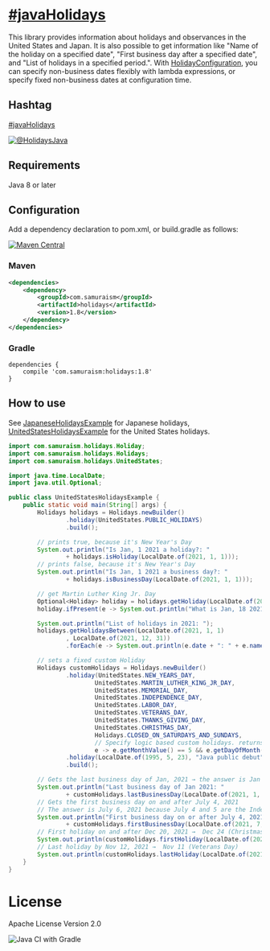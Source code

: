 # [&#35;javaHolidays](https://twitter.com/search?q=%23javaHolidays&src=typed_query&f=live)
This library provides information about holidays and observances in the United States and Japan.
It is also possible to get information like "Name of the holiday on a specified date", "First business day after a specified date", and "List of holidays in a specified period.".
With [HolidayConfiguration](https://github.com/yusuke/holidays/blob/main/src/main/java/com/samuraism/holidays/HolidayConfiguration.java), you can specify non-business dates flexibly with lambda expressions, or specify fixed non-business dates at configuration time.

## Hashtag
[&#35;javaHolidays](https://twitter.com/intent/tweet?text=https://github.com/yusuke/holidays/+%23javaHolidays)

[![@HolidaysJava](https://img.shields.io/twitter/url/https/twitter.com/HolidaysJava.svg?style=social&label=Follow%20%40HolidaysJava)](https://twitter.com/HolidaysJava)
## Requirements
Java 8 or later

## Configuration
Add a dependency declaration to pom.xml, or build.gradle as follows:

[![Maven Central](https://maven-badges.herokuapp.com/maven-central/com.samuraism/holidays/badge.svg)](https://maven-badges.herokuapp.com/maven-central/com.samuraism/holidays)

### Maven
```xml
<dependencies>
    <dependency>
        <groupId>com.samuraism</groupId>
        <artifactId>holidays</artifactId>
        <version>1.8</version>
    </dependency>
</dependencies>
```
### Gradle
```text
dependencies {
    compile 'com.samuraism:holidays:1.8'
}
```
## How to use
See [JapaneseHolidaysExample](https://github.com/yusuke/holidays/blob/main/src/test/java/com/samuraism/holidays/exmaple/JapaneseHolidaysExample.java) for Japanese holidays, [UnitedStatesHolidaysExample](https://github.com/yusuke/holidays/blob/main/src/test/java/com/samuraism/holidays/exmaple/UnitedStatesHolidaysExample.java) for the United States holidays.

```java
import com.samuraism.holidays.Holiday;
import com.samuraism.holidays.Holidays;
import com.samuraism.holidays.UnitedStates;

import java.time.LocalDate;
import java.util.Optional;

public class UnitedStatesHolidaysExample {
    public static void main(String[] args) {
        Holidays holidays = Holidays.newBuilder()
                .holiday(UnitedStates.PUBLIC_HOLIDAYS)
                .build();

        // prints true, because it's New Year's Day
        System.out.println("Is Jan, 1 2021 a holiday?: "
                + holidays.isHoliday(LocalDate.of(2021, 1, 1)));
        // prints false, because it's New Year's Day
        System.out.println("Is Jan, 1 2021 a business day?: "
                + holidays.isBusinessDay(LocalDate.of(2021, 1, 1)));

        // get Martin Luther King Jr. Day
        Optional<Holiday> holiday = holidays.getHoliday(LocalDate.of(2021, 1, 18));
        holiday.ifPresent(e -> System.out.println("What is Jan, 18 2021?: " + e.name));

        System.out.println("List of holidays in 2021: ");
        holidays.getHolidaysBetween️(LocalDate.of(2021, 1, 1)
                , LocalDate.of(2021, 12, 31))
                .forEach(e -> System.out.println(e.date + ": " + e.name));

        // sets a fixed custom Holiday
        Holidays customHolidays = Holidays.newBuilder()
                .holiday(UnitedStates.NEW_YEARS_DAY,
                        UnitedStates.MARTIN_LUTHER_KING_JR_DAY,
                        UnitedStates.MEMORIAL_DAY,
                        UnitedStates.INDEPENDENCE_DAY,
                        UnitedStates.LABOR_DAY,
                        UnitedStates.VETERANS_DAY,
                        UnitedStates.THANKS_GIVING_DAY,
                        UnitedStates.CHRISTMAS_DAY,
                        Holidays.CLOSED_ON_SATURDAYS_AND_SUNDAYS,
                        // Specify logic based custom holidays. returns a string if the day is a holiday
                        e -> e.getMonthValue() == 5 && e.getDayOfMonth() == 19 ? "James Gosling's birthday" : null)
                .holiday(LocalDate.of(1995, 5, 23), "Java public debut")
                .build();

        // Gets the last business day of Jan, 2021 → the answer is Jan 29 since Jan 30, 31 are weekend
        System.out.println("Last business day of Jan 2021: "
                + customHolidays.lastBusinessDay(LocalDate.of(2021, 1, 31)));
        // Gets the first business day on and after July 4, 2021
        // The answer is July 6, 2021 because July 4 and 5 are the Independence day and it's substitute
        System.out.println("First business day on or after July 4, 2021: "
                + customHolidays.firstBusinessDay(LocalDate.of(2021, 7, 4)));
        // First holiday on and after Dec 20, 2021 →  Dec 24 (Christmas Day)
        System.out.println(customHolidays.firstHoliday(LocalDate.of(2021, 12, 20)));
        // Last holiday by Nov 12, 2021 →  Nov 11 (Veterans Day)
        System.out.println(customHolidays.lastHoliday(LocalDate.of(2021, 11, 12)));
    }
}
```

# License
Apache License Version 2.0

![Java CI with Gradle](https://github.com/yusuke/holidays/workflows/Java%20CI%20with%20Gradle/badge.svg)